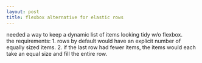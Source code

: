 ```yaml
---
layout: post
title: flexbox alternative for elastic rows 
---
```


needed a way to keep a dynamic list of items looking tidy w/o flexbox.  
the requirements:
	1. rows by default would have an explicit number of equally sized items.
	2. if the last row had fewer items, the items would each take an equal size and fill the entire row.

